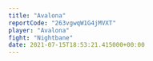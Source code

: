 ```yaml
---
title: "Avalona"
reportCode: "263vgwqW1G4jMVXT"
player: "Avalona"
fight: "Nightbane"
date: 2021-07-15T18:53:21.415000+00:00
---
```

